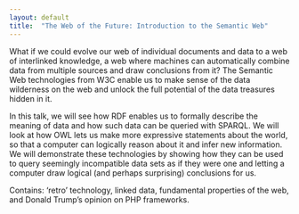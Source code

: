 ```yaml
---
layout: default
title:  "The Web of the Future: Introduction to the Semantic Web"
---
```


What if we could evolve our web of individual documents and data to a web of interlinked knowledge, a web where
machines can automatically combine data from multiple sources and draw conclusions from it? The Semantic Web
technologies from W3C enable us to make sense of the data wilderness on the web and unlock the full potential
of the data treasures hidden in it.

In this talk, we will see how RDF enables us to formally describe the meaning of data and how such data can be
queried with SPARQL. We will look at how OWL lets us make more expressive statements about the world, so that a
computer can logically reason about it and infer new information. We will demonstrate these technologies by showing
how they can be used to query seemingly incompatible data sets as if they were one and letting a computer draw
logical (and perhaps surprising) conclusions for us.

Contains: ‘retro’ technology, linked data, fundamental properties of the web, and Donald Trump’s opinion on PHP
frameworks.